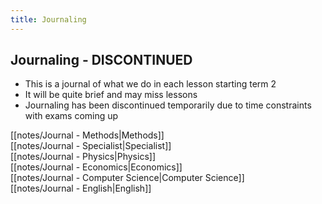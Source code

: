 ```yaml
---
title: Journaling
---
```


## Journaling - DISCONTINUED
- This is a journal of what we do in each lesson starting term 2
- It will be quite brief and may miss lessons
- Journaling has been discontinued temporarily due to time constraints with exams coming up

[[notes/Journal - Methods|Methods]]  
[[notes/Journal - Specialist|Specialist]]  
[[notes/Journal - Physics|Physics]]  
[[notes/Journal - Economics|Economics]]  
[[notes/Journal - Computer Science|Computer Science]]  
[[notes/Journal - English|English]]  





